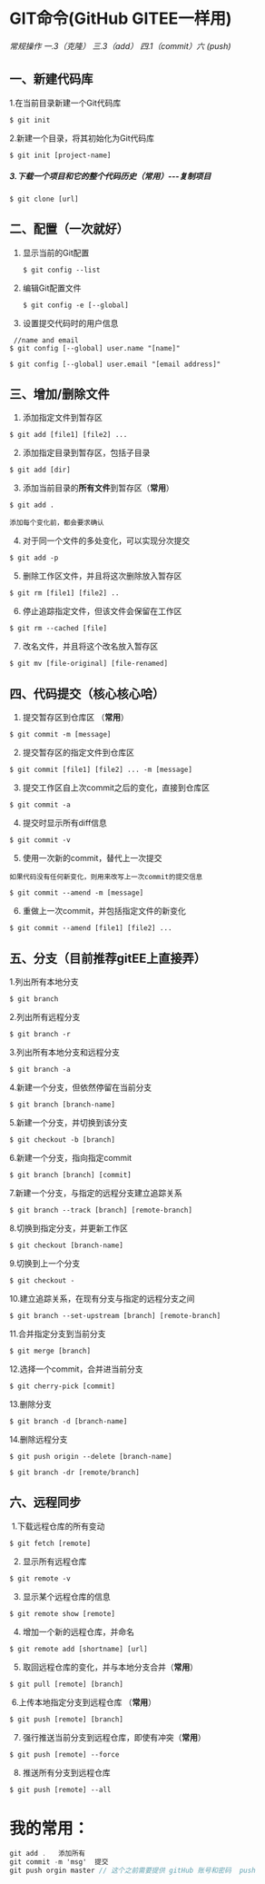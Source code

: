 # GIT命令(GitHub  GITEE一样用)

######                                                                           常规操作 一.3（克隆）  三.3（add）  四.1（commit）六 (push)

## 一、新建代码库

 1.在当前目录新建一个Git代码库  

```linux
$ git init
```

2.新建一个目录，将其初始化为Git代码库

```linux
$ git init [project-name]
```

##### 3.下载一个项目和它的整个代码历史（常用）---复制项目

```linux
$ git clone [url]
```

## 二、配置（一次就好）

1. 显示当前的Git配置

   ```linux
   $ git config --list
   ```

2. 编辑Git配置文件

   ```linux
   $ git config -e [--global]
   ```

3.  设置提交代码时的用户信息

```linux
 //name and email
$ git config [--global] user.name "[name]"
 
$ git config [--global] user.email "[email address]"
```

## 三、增加/删除文件

1.  添加指定文件到暂存区

   ```linux
   $ git add [file1] [file2] ... 
   ```

2.  添加指定目录到暂存区，包括子目录 

   ```linux
   $ git add [dir]
   ```

3.  添加当前目录的**所有文件**到暂存区（**常用**）

   ```
   $ git add .
   ```

    添加每个变化前，都会要求确认

4.  对于同一个文件的多处变化，可以实现分次提交

   ```linux
   $ git add -p
   ```

5.   删除工作区文件，并且将这次删除放入暂存区

   ```linux
   $ git rm [file1] [file2] ..
   ```

6.   停止追踪指定文件，但该文件会保留在工作区 

   ```
   $ git rm --cached [file]
   ```

   

7.  改名文件，并且将这个改名放入暂存区

   ```linux
   $ git mv [file-original] [file-renamed]
   ```

   

   ## 四、代码提交（核心核心哈）

1.   提交暂存区到仓库区 （**常用**）

   ```linux
   $ git commit -m [message]
   ```

   

2.   提交暂存区的指定文件到仓库区

   ```linux
   $ git commit [file1] [file2] ... -m [message]
   ```

   

3.  提交工作区自上次commit之后的变化，直接到仓库区

   ```linux
   $ git commit -a
   ```

   

4.   提交时显示所有diff信息

   ```
   $ git commit -v
   ```

   

5.   使用一次新的commit，替代上一次提交

    如果代码没有任何新变化，则用来改写上一次commit的提交信息 

   ```
   $ git commit --amend -m [message]
   ```

   

6.  重做上一次commit，并包括指定文件的新变化

   ```
   $ git commit --amend [file1] [file2] ...
   ```

   

   ## 五、分支（目前推荐gitEE上直接弄）

   1.列出所有本地分支

   ```
   $ git branch
   ```

   2.列出所有远程分支

   ```
   $ git branch -r
   ```

   3.列出所有本地分支和远程分支

   ```
   $ git branch -a
   ```

   4.新建一个分支，但依然停留在当前分支

   ```
   $ git branch [branch-name]
   ```

   5.新建一个分支，并切换到该分支

   ```
   $ git checkout -b [branch]
   ```

   6.新建一个分支，指向指定commit

   ```
   $ git branch [branch] [commit]
   ```

   7.新建一个分支，与指定的远程分支建立追踪关系

   ```
   $ git branch --track [branch] [remote-branch]
   ```

   8.切换到指定分支，并更新工作区

   ```
   $ git checkout [branch-name]
   ```

   9.切换到上一个分支

   ```
   $ git checkout -
   ```

   10.建立追踪关系，在现有分支与指定的远程分支之间

   ```
   $ git branch --set-upstream [branch] [remote-branch]
   ```

   11.合并指定分支到当前分支

   ```
   $ git merge [branch]
   ```

   12.选择一个commit，合并进当前分支

   ```
   $ git cherry-pick [commit]
   ```

   13.删除分支

   ```
   $ git branch -d [branch-name]
   ```

   14.删除远程分支

   ```
   $ git push origin --delete [branch-name]
    
   $ git branch -dr [remote/branch]
   ```

   

   ## 六、远程同步

   ​	1.下载远程仓库的所有变动

   ```
   $ git fetch [remote]
   ```

   2. 显示所有远程仓库

   ```
   $ git remote -v 
   ```

   3. 显示某个远程仓库的信息

   ```
   $ git remote show [remote]
   ```

   4. 增加一个新的远程仓库，并命名

   ```
   $ git remote add [shortname] [url]
   ```

   5. 取回远程仓库的变化，并与本地分支合并（**常用**）

   ```
   $ git pull [remote] [branch]
   ```

   ​	6.上传本地指定分支到远程仓库 （**常用**）

   ```
   $ git push [remote] [branch]
   ```

   7. 强行推送当前分支到远程仓库，即使有冲突（**常用**）

   ```
   $ git push [remote] --force 
   ```

   8. 推送所有分支到远程仓库

   ```
   $ git push [remote] --all
   ```





# 我的常用：

```csharp
git add .   添加所有
git commit -m 'msg'  提交
git push orgin master // 这个之前需要提供 gitHub 账号和密码  push
```